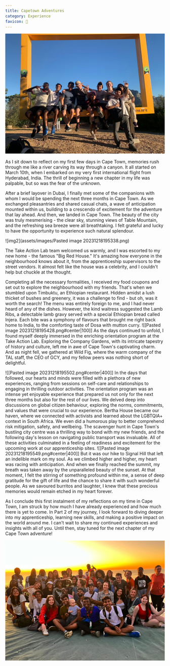 ```yaml
---
title: Capetown Adventures
category: Experience
favicon: 🎨
---
```

<img src="assets/images/Pasted image 20231218194111.png" alt="Description" style="width: 600px; height: auto;">

As I sit down to reflect on my first few days in Cape Town, memories rush through me like a river carving its way through a canyon. It all started on March 10th, when I embarked on my very first international flight from Hyderabad, India. The thrill of beginning a new chapter in my life was palpable, but so was the fear of the unknown.

After a brief layover in Dubai, I finally met some of the companions with whom I would be spending the next three months in Cape Town. As we exchanged pleasantries and shared casual chats, a wave of anticipation mounted within us, building to a crescendo of excitement for the adventure that lay ahead. And then, we landed in Cape Town. The beauty of the city was truly mesmerising - the clear sky, stunning views of Table Mountain, and the refreshing sea breeze were all breathtaking. I felt grateful and lucky to have the opportunity to experience such natural splendour.

![img2](assets/images/Pasted image 20231218195338.png)

The Take Action Lab team welcomed us warmly, and I was escorted to my new home - the famous "Big Red House." It's amazing how everyone in the neighbourhood knows about it, from the apprenticeship supervisors to the street vendors. It almost felt like the house was a celebrity, and I couldn't help but chuckle at the thought.

Completing all the necessary formalities, I received my food coupons and set out to explore the neighbourhood with my friends. That's when we stumbled upon Timbuktu, an Ethiopian restaurant. Hidden amidst a lush thicket of bushes and greenery, it was a challenge to find - but oh, was it worth the search! The menu was entirely foreign to me, and I had never heard of any of the dishes. However, the kind waitress suggested the Lamb Ribs, a delectable lamb gravy served with a special Ethiopian bread called Injera. Each bite was a symphony of flavours that brought me right back home to India, to the comforting taste of Dosa with mutton curry.
![[Pasted image 20231218195428.png#center|100]]
As the days continued to unfold, I found myself deeply immersed in the enriching orientation program at the Take Action Lab. Exploring the Company Gardens, with its intricate tapestry of history and culture, left me in awe of Cape Town's captivating charm. And as night fell, we gathered at Wild Fig, where the warm company of the TAL staff, the CEO of GCY, and my fellow peers was nothing short of delightful.

![[Pasted image 20231218195502.png#center|400]]
In the days that followed, our hearts and minds were filled with a plethora of new experiences, ranging from sessions on self-care and relationships to engaging in thrilling outdoor activities. The orientation program was an intense yet enjoyable experience that prepared us not only for the next three months but also for the rest of our lives. We delved deep into discussions on global citizen behaviour, exploring the norms, commitments, and values that were crucial to our experience. Bertha House became our haven, where we connected with activists and learned about the LGBTQIA+ context in South Africa. We even did a humorous play to better comprehend risk mitigation, safety, and wellbeing. The scavenger hunt in Cape Town's bustling city centre was a thrilling way to bond with my new friends, and the following day's lesson on navigating public transport was invaluable. All of these activities culminated in a feeling of readiness and excitement for the upcoming work at our apprenticeship sites.
![[Pasted image 20231218195549.png#center|400]]
But it was our hike to Signal Hill that left an indelible mark on my soul. As we climbed higher and higher, my heart was racing with anticipation. And when we finally reached the summit, my breath was taken away by the unparalleled beauty of the sunset. At that moment, I felt the stirring of something profound within me, a sense of deep gratitude for the gift of life and the chance to share it with such wonderful people. As we savoured burritos and laughter, I knew that these precious memories would remain etched in my heart forever.

As I conclude this first instalment of my reflections on my time in Cape Town, I am struck by how much I have already experienced and how much there is yet to come. In Part 2 of my journey, I look forward to diving deeper into my apprenticeship, learning new skills, and making a positive impact on the world around me. I can't wait to share my continued experiences and insights with all of you. Until then, stay tuned for the next chapter of my Cape Town adventure!

<img src="assets/images/Pasted image 20231218195611.png" alt="Description" style="width: 700px; height: auto;">